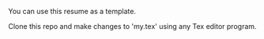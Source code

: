 You can use this resume as a template.

Clone this repo and make changes to 'my.tex' using
any Tex editor program.